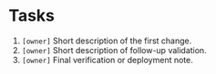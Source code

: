 # Tasks

1. `[owner]` Short description of the first change.
2. `[owner]` Short description of follow-up validation.
3. `[owner]` Final verification or deployment note.
